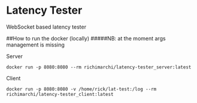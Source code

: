 # Latency Tester
WebSocket based latency tester

##How to run the docker (locally)
#####NB: at the moment args management is missing

Server

`docker run -p 8080:8080 --rm richimarchi/latency-tester_server:latest`

Client

`docker run -p 8080:8080 -v /home/rick/lat-test:/log --rm richimarchi/latency-tester_client:latest`
